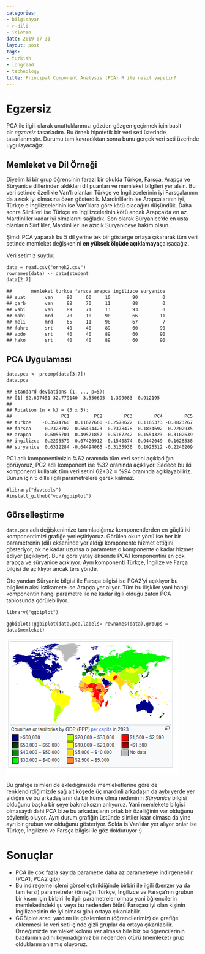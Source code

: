 ```yaml
---
categories:
- bilgisayar
- r-dili
- isletme
date: 2019-07-31
layout: post
tags:
- turkish
- longread
- technology
title: Principal Component Analysis (PCA) R ile nasıl yapılır?
---
```


# Egzersiz

PCA ile ilgili olarak unuttuklarımızı gözden gözgen geçirmek için basit bir _egzersiz_ tasarladım. Bu örnek hipotetik bir veri seti üzerinde tasarlanmıştır. Durumu tam kavradıktan sonra bunu gerçek veri seti üzerinde uygulayacağız.

## Memleket ve Dil Örneği

Diyelim ki bir grup öğrencinin farazi bir okulda Türkçe, Farsça, Arapça ve Süryanice dillerinden aldıkları dil puanları ve memleket bilgileri yer alsın. Bu veri setinde özellikle Van’lı olanları Türkçe ve İngilizcelerinin iyi Farsçalarının da azıcık iyi olmasına özen gösterdik. Mardinlilerin ise Arapçalarının iyi, Türkçe e İngilizcelerinin ise Van’lılara göre kötü olacağını düşündük. Daha sonra Siirtlileri ise Türkçe ve İngilizcelerinin kötü ancak Arapça’da en az Mardinliler kadar iyi olmalarını sağladık. Son olarak Süryanice’de en usta olanların Siirt’liler, Mardinliler ise azıcık Süryaniceye hakim olsun.

Şimdi PCA yaparak bu 5 dil yerine tek bir gösterge ortaya çıkararak tüm veri setinde memleket değişkenini **en yüksek ölçüde açıklamaya**çalışacağız.

Veri setimiz şuydu:

```
data = read.csv("ornek2.csv")
rownames(data) <- data$student
data[2:7]
```

```
##       memleket turkce farsca arapca ingilizce suryanice
## suat       van     90     60     10        90         0
## garb       van     88     70     11        88         0
## vahi       van     89     71     13        93         0
## mahi       mrd     70     10     90        66        11
## meli       mrd     65     11     98        67         7
## fahro      srt     40     40     89        60        90
## abdo       srt     40     40     89        60        90
## hako       srt     40     40     89        60        90
```

## PCA Uygulaması

```
data.pca <- prcomp(data[3:7])
data.pca
```

```
## Standard deviations (1, .., p=5):
## [1] 62.697451 32.779140  3.550695  1.399083  0.912195
## 
## Rotation (n x k) = (5 x 5):
##                  PC1         PC2        PC3        PC4        PC5
## turkce    -0.3574760  0.11677660 -0.2578622  0.1165373 -0.8823267
## farsca    -0.2328702 -0.56494423  0.7378478 -0.1834692 -0.2202935
## arapca     0.6056701  0.49571857  0.5167242  0.1554323 -0.3102639
## ingilizce -0.2295579 -0.07426912  0.1540874  0.9442049  0.1628538
## suryanice  0.6312284 -0.64494065 -0.3135936  0.1925512 -0.2240209
```

PC1 adlı komponentimizin %62 oranında tüm veri setini açıkladığını görüyoruz, PC2 adlı komponent ise %32 oranında açıklıyor. Sadece bu iki komponenti kullarak tüm veri setini 62+32 = %94 oranında açıklayabiliriz. Bunun için 5 dille ilgili parametrelere gerek kalmaz.

```
#library("devtools")
#install_github("vqv/ggbiplot")
```

## Görselleştirme

`data.pca` adlı değişkenimize tanımladığımız komponentlerden en güçlü iki komponentimizi grafiğe yerleştiriyoruz. Görülen okun yönü ise her bir parametrenin (dil) ekseninde yer aldığı komponente hizmet ettiğini gösteriyor, ok ne kadar uzunsa o parametre o komponente o kadar hizmet ediyor (açıklıyor). Buna göre yatay eksende PCA1 komponentini en çok arapça ve süryanice açıklıyor. Aynı komponenti Türkçe, İngilize ve Farça bilgisi de açıklıyor ancak ters yönde.

Öte yandan Süryanic bilgisi ile Farsça bilgisi ise PCA2’yi açıklıyor bu bilgilerin aksi istikamete ise Arapça yer alıyor. Tüm bu ilişkiler yani hangi komponentin hangi parametre ile ne kadar ilgili olduğu zaten PCA tablosunda görülebiliyor.

```
library("ggbiplot")
```

```
ggbiplot::ggbiplot(data.pca,labels= rownames(data),groups = data$memleket)
```

![](/images/image.png)

Bu grafiğe isimleri de eklediğimizde memleketlerine göre de renklendirdiğimizde sağ alt köşede üç mardinli arkadaşın da aybı yerde yer aldığını ve bu arkadaşların da bir küme olma nedeninin _Süryanice_ bilgisi olduğunu başka bir şeye bakmaksızın anlıyoruz. Yani memlekete bilgisi olmasaydı dahi PCA bize bu arkadaşların ortak bir özelliğinin var olduğunu söylemiş oluyor. Aynı durum grafiğin üstünde siirtiler kaar olmasa da yine ayrı bir grubun var olduğunu gösteriyor. Solda is Van’lılar yer alıyor onlar ise Türkçe, İngilizce ve Farsça bilgisi ile göz dolduruyor :)

# Sonuçlar

- PCA ile çok fazla sayıda parametre daha az parametreye indirgenebilir. (PCA1, PCA2 gibi)
- Bu indiregeme işlemi görselleştirildiğinde birbiri ile ilgili (benzer ya da tam tersi) parametreler (örneğin Türkçe, İngilizce ve Farsça’nın grubun bir kısmı için birbiri ile ilgili parametreler olması yani öğrencilerin memleketindeki şu veya bu nedenden ötürü Farsçası iyi olan kişinin İngilizcesinin de iyi olması gibi) ortaya çıkarılabilir.
- GGBiplot aracı yardımı ile gözlemlerin (öğrencilerimiz) de grafiğe eklenmesi ile veri seti içinde gizli gruplar da ortaya çıkarılabilir. Örneğimizde memleket kolonu yer almasa bile biz bu öğrencilerinin bazılarının adını koymadığımız bir nedenden ötürü (memleket) grup olduklarını anlamış oluyoruz.
